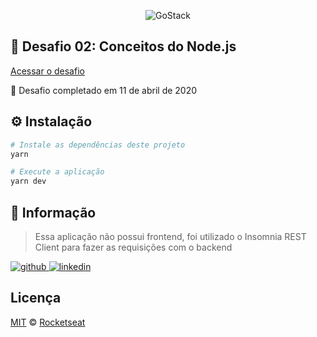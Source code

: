 <p align="center">
    <img alt="GoStack" src="https://ap.imagensbrasil.org/images/2020/04/09/banner-bootcamp-gostack-11.png" />
</p>

## :rocket: Desafio 02: Conceitos do Node.js

[Acessar o desafio](https://github.com/Rocketseat/bootcamp-gostack-desafios/tree/master/desafio-conceitos-nodejs)

🏁 Desafio completado em 11 de abril de 2020

## ⚙️ Instalação

```Bash
# Instale as dependências deste projeto
yarn

# Execute a aplicação
yarn dev
```

## 🚧 Informação

> Essa aplicação não possui frontend, foi utilizado o Insomnia REST Client para fazer as requisições com o backend

[![github](http://ap.imagensbrasil.org/images/2018/12/10/github-logo-1.png) ](https://github.com/guitexa)
[![linkedin](http://ap.imagensbrasil.org/images/2018/12/10/linkedin-1.png)](https://www.linkedin.com/in/guitexa/)

## Licença

[MIT](./LICENSE) &copy; [Rocketseat](https://rocketseat.com.br/)
